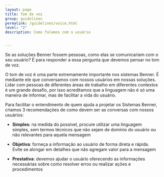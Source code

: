 ```yaml
---
layout: page
title: Tom de voz
group: guidelines
permalink: /guidelines/voice.html
level: "2"
description: Como falamos com o usuário


---
```


Se as soluções Benner fossem pessoas, como elas se comunicariam com o seu usuário? É para responder a essa pergunta que devemos pensar no tom de voz.

O tom de voz é uma parte extremamente importante nos sistemas Benner. É mediante ele que conversamos com nossos usuários em nossas soluções. Lidar com pessoas de diferentes áreas de trabalho em diferentes contextos é um grande desafio, por isso acreditamos que a linguagem não é só uma maneira de informar, mas de facilitar a vida do usuário.

Para facilitar o entendimento de quem ajuda a projetar os Sistemas Benner, criamos 3 recomendações de como devem ser as conversas com nossos usuários:

- **Simples**: na medida do possível, procure utilizar uma linguagem simples, sem termos técnicos que não sejam de domínio do usuário ou não relevantes para aquela mensagem

- **Objetiva**: forneça a informação ao usuário de forma direta e rápida. Evite se alongar em detalhes que não agregam valor para a mensagem

- **Prestativa**: devemos ajudar o usuário oferecendo as informações necessárias sobre como resolver erros ou realizar ações e procedimentos
